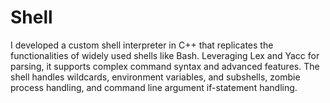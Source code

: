 # Shell
I developed a custom shell interpreter in C++ that replicates the functionalities of widely used shells like Bash. Leveraging Lex and Yacc for parsing, it supports complex command syntax and advanced features. 
The shell handles wildcards, environment variables, and subshells, zombie process handling, and command line argument if-statement handling.

